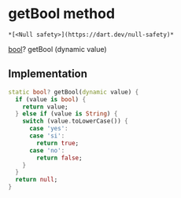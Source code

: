 


# getBool method




    *[<Null safety>](https://dart.dev/null-safety)*




[bool](https://api.flutter.dev/flutter/dart-core/bool-class.html)? getBool
(dynamic value)








## Implementation

```dart
static bool? getBool(dynamic value) {
  if (value is bool) {
    return value;
  } else if (value is String) {
    switch (value.toLowerCase()) {
      case 'yes':
      case 'si':
        return true;
      case 'no':
        return false;
    }
  }
  return null;
}
```







